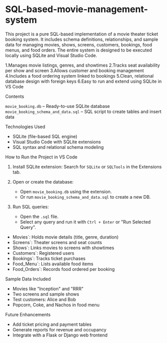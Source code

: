 # SQL-based-movie-management-system

This project is a pure SQL-based implementation of a movie theater ticket booking system. It includes schema definitions, relationships, and sample data for managing movies, shows, screens, customers, bookings, food menus, and food orders. The entire system is designed to be executed locally using SQLite and Visual Studio Code.



1.Manages movie listings, genres, and showtimes
2.Tracks seat availability per show and screen
3.Allows customer and booking management
4.Includes a food ordering system linked to bookings
5.Clean, relational database design with foreign keys
6.Easy to run and extend using SQLite in VS Code

 Contents

`movie_booking.db` – Ready-to-use SQLite database
 `movie_booking_schema_and_data.sql` – SQL script to create tables and insert data

 Technologies Used

* SQLite (file-based SQL engine)
* Visual Studio Code with SQLite extensions
* SQL syntax and relational schema modeling

 How to Run the Project in VS Code

1. Install SQLite extension:
   Search for `SQLite` or `SQLTools` in the Extensions tab.

2. Open or create the database:

   * Open `movie_booking.db` using the extension.
   * Or run `movie_booking_schema_and_data.sql` to create a new DB.

3. Run SQL queries:

   * Open the `.sql` file.
   * Select any query and run it with `Ctrl + Enter` or "Run Selected Query".



* Movies`: Holds movie details (title, genre, duration)
* Screens`: Theater screens and seat counts
* Shows`: Links movies to screens with showtimes
* Customers`: Registered users
* Bookings`: Tracks ticket purchases
* Food_Menu`: Lists available food items
* Food_Orders`: Records food ordered per booking


 Sample Data Included

* Movies like "Inception" and "RRR"
* Two screens and sample shows
* Test customers: Alice and Bob
* Popcorn, Coke, and Nachos in food menu

Future Enhancements

* Add ticket pricing and payment tables
* Generate reports for revenue and occupancy
* Integrate with a Flask or Django web frontend


